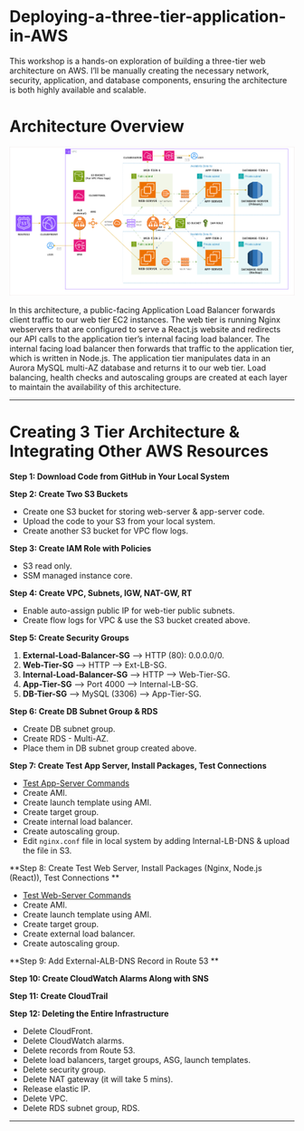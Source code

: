 # Deploying-a-three-tier-application-in-AWS
This workshop is a hands-on exploration of building a three-tier web architecture on AWS. I’ll be manually creating the necessary network, security, application, and database components, ensuring the architecture is both highly available and scalable.
# Architecture Overview
![AWS Architecture - DrawIO](https://github.com/gandlapatinithin/Deploying-a-three-tier-application-in-AWS/blob/main/three-tier-arctecture.png)

In this architecture, a public-facing Application Load Balancer forwards client traffic to our web tier EC2 instances. The web tier is running Nginx webservers that are configured to serve a React.js website and redirects our API calls to the application tier’s internal facing load balancer. The internal facing load balancer then forwards that traffic to the application tier, which is written in Node.js. The application tier manipulates data in an Aurora MySQL multi-AZ database and returns it to our web tier. Load balancing, health checks and autoscaling groups are created at each layer to maintain the availability of this architecture.


---

# Creating 3 Tier Architecture & Integrating Other AWS Resources

**Step 1: Download Code from GitHub in Your Local System**

**Step 2: Create Two S3 Buckets**
- Create one S3 bucket for storing web-server & app-server code.
- Upload the code to your S3 from your local system.
- Create another S3 bucket for VPC flow logs.

**Step 3: Create IAM Role with Policies**
- S3 read only.
- SSM managed instance core.

**Step 4: Create VPC, Subnets, IGW, NAT-GW, RT**
- Enable auto-assign public IP for web-tier public subnets.
- Create flow logs for VPC & use the S3 bucket created above.

**Step 5: Create Security Groups**
1. **External-Load-Balancer-SG** --> HTTP (80): 0.0.0.0/0.
2. **Web-Tier-SG** --> HTTP --> Ext-LB-SG.
3. **Internal-Load-Balancer-SG** --> HTTP --> Web-Tier-SG.
4. **App-Tier-SG** --> Port 4000 --> Internal-LB-SG.
5. **DB-Tier-SG** --> MySQL (3306) --> App-Tier-SG.

**Step 6: Create DB Subnet Group & RDS**
- Create DB subnet group.
- Create RDS - Multi-AZ.
- Place them in DB subnet group created above.

**Step 7: Create Test App Server, Install Packages, Test Connections**
- [Test App-Server Commands](https://github.com/gandlapatinithin/Deploying-a-three-tier-application-in-AWS](https://github.com/gandlapatinithin/Deploying-a-three-tier-application-in-AWS/tree/main/Application-code/app-tier))
- Create AMI.
- Create launch template using AMI.
- Create target group.
- Create internal load balancer.
- Create autoscaling group.
- Edit `nginx.conf` file in local system by adding Internal-LB-DNS & upload the file in S3.

**Step 8: Create Test Web Server, Install Packages (Nginx, Node.js (React)), Test Connections **
- [Test Web-Server Commands](https://github.com/pandacloud1/AWS_Project1/blob/main/web-server-commands)
- Create AMI.
- Create launch template using AMI.
- Create target group.
- Create external load balancer.
- Create autoscaling group.

**Step 9: Add External-ALB-DNS Record in Route 53 **
 
**Step 10: Create CloudWatch Alarms Along with SNS**

**Step 11: Create CloudTrail**

**Step 12: Deleting the Entire Infrastructure**
- Delete CloudFront.
- Delete CloudWatch alarms.
- Delete records from Route 53.
- Delete load balancers, target groups, ASG, launch templates.
- Delete security group.
- Delete NAT gateway (it will take 5 mins).
- Release elastic IP.
- Delete VPC.
- Delete RDS subnet group, RDS.

---

